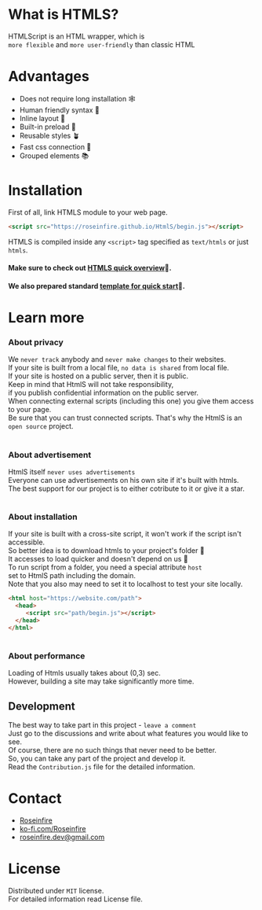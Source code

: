 # What is HTMLS?
HTMLScript is an HTML wrapper, which is <br>
`more flexible` and `more user-friendly` than classic HTML <br>

# Advantages

* Does not require long installation 🕸 
* Human friendly syntax 🔎 
* Inline layout 📝 
* Built-in preload 🥽 
* Reusable styles 🪴 
* Fast css connection 🐇 
* Grouped elements 📚 
  
# Installation
First of all, link HTMLS module to your web page.
```HTML
<script src="https://roseinfire.github.io/HtmlS/begin.js"></script>
```
HTMLS is compiled inside any `<script>` tag specified as `text/htmls` or just `htmls`. <br>
#### Make sure to check out [HTMLS quick overview](QUICKOVERVIEW.md)📘.<br>
#### We also prepared standard [template for quick start](Form.html)🔨.

# Learn more 
### About privacy
We `never track` anybody and `never make changes` to their websites. <br>
If your site is built from a local file, `no data is shared` from local file. <br>
If your site is hosted on a public server, then it is public. <br>
Keep in mind that HtmlS will not take responsibility, <br>
if you publish confidential information on the public server. <br>
When connecting external scripts (including this one) you give them access to your page. <br>
Be sure that you can trust connected scripts. That's why the HtmlS is an `open source` project.
#
### About advertisement
HtmlS itself `never uses advertisements` <br>
Everyone can use advertisements on his own site if it's built with htmls. <br>
The best support for our project is to either cotribute to it or give it a star. <br>
#
### About installation
If your site is built with a cross-site script, it won't work if the script isn't accessible. <br>
So better idea is to download htmls to your project's folder 📩 <br>
It accesses to load quicker and doesn't depend on us 🚀 <br>
To run script from a folder, you need a special attribute `host`<br>
set to HtmlS path including the domain. <br>
Note that you also may need to set it to localhost to test your site locally.
```HTML
<html host="https://website.com/path">
  <head>
     <script src="path/begin.js"></script>
  </head>
</html>
```
#
### About performance
Loading of Htmls usually takes about (0,3) sec. <br>
However, building a site may take significantly more time.
## Development
The best way to take part in this project - `leave a comment` <br>
Just go to the discussions and write about what features you would like to see. <br>
Of course, there are no such things that never need to be better. <br>
So, you can take any part of the project and develop it. <br>
Read the `Contribution.js` file for the detailed information.
#
# Contact
* [Roseinfire](https://github.com/Roseinfire)
* [ko-fi.com/Roseinfire](https://ko-fi.com/roseinfire)
* roseinfire.dev@gmail.com

# License
Distributed under `MIT` license.<br>
For detailed information read License file.

